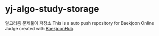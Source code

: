 # yj-algo-study-storage
알고리즘 문제풀이 저장소
This is a auto push repository for Baekjoon Online Judge created with [BaekjoonHub](https://github.com/BaekjoonHub/BaekjoonHub).
